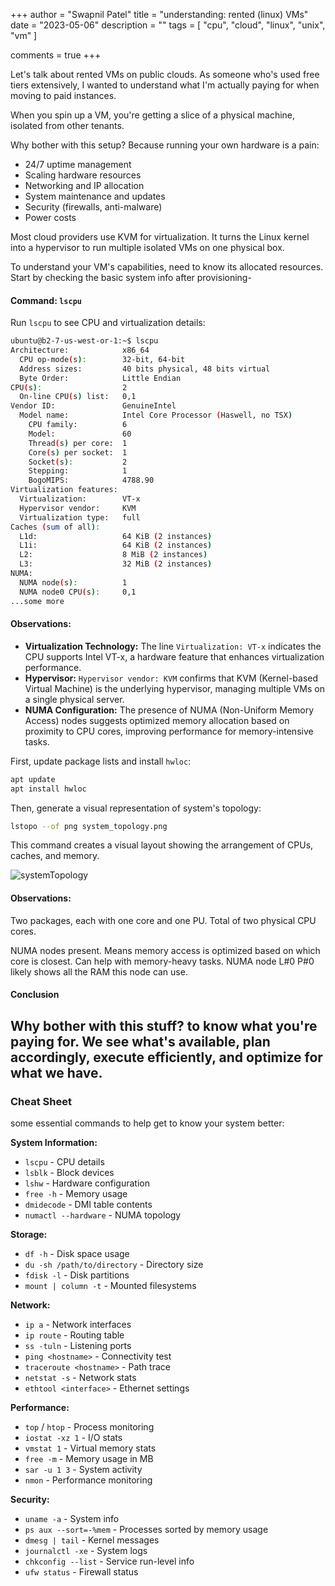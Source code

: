 +++
author = "Swapnil Patel"
title = "understanding: rented (linux) VMs"
date = "2023-05-06"
description = ""
tags = [
"cpu",
"cloud",
"linux",
"unix",
"vm"
]

comments = true
+++

Let's talk about rented VMs on public clouds. As someone who's used free tiers extensively, I wanted to understand what I'm actually paying for when moving to paid instances.

When you spin up a VM, you're getting a slice of a physical machine, isolated from other tenants.

Why bother with this setup? Because running your own hardware is a pain:
- 24/7 uptime management
- Scaling hardware resources
- Networking and IP allocation
- System maintenance and updates 
- Security (firewalls, anti-malware)
- Power costs

Most cloud providers use KVM for virtualization. It turns the Linux kernel into a hypervisor to run multiple isolated VMs on one physical box.

To understand your VM's capabilities, need to know its allocated resources. Start by checking the basic system info after provisioning-

#### Command: `lscpu`

Run `lscpu` to see CPU and virtualization details:

```bash
ubuntu@b2-7-us-west-or-1:~$ lscpu
Architecture:            x86_64
  CPU op-mode(s):        32-bit, 64-bit
  Address sizes:         40 bits physical, 48 bits virtual
  Byte Order:            Little Endian
CPU(s):                  2
  On-line CPU(s) list:   0,1
Vendor ID:               GenuineIntel
  Model name:            Intel Core Processor (Haswell, no TSX)
    CPU family:          6
    Model:               60
    Thread(s) per core:  1
    Core(s) per socket:  1
    Socket(s):           2
    Stepping:            1
    BogoMIPS:            4788.90
Virtualization features: 
  Virtualization:        VT-x
  Hypervisor vendor:     KVM
  Virtualization type:   full
Caches (sum of all):     
  L1d:                   64 KiB (2 instances)
  L1i:                   64 KiB (2 instances)
  L2:                    8 MiB (2 instances)
  L3:                    32 MiB (2 instances)
NUMA:                    
  NUMA node(s):          1
  NUMA node0 CPU(s):     0,1
...some more
``` 

#### Observations:

- **Virtualization Technology:** The line `Virtualization: VT-x` indicates the CPU supports Intel VT-x, a hardware feature that enhances virtualization performance.
- **Hypervisor:** `Hypervisor vendor: KVM` confirms that KVM (Kernel-based Virtual Machine) is the underlying hypervisor, managing multiple VMs on a single physical server.
- **NUMA Configuration:** The presence of NUMA (Non-Uniform Memory Access) nodes suggests optimized memory allocation based on proximity to CPU cores, improving performance for memory-intensive tasks.

First, update package lists and install `hwloc`:
```bash
apt update
apt install hwloc
```

Then, generate a visual representation of system's topology:
```bash
lstopo --of png system_topology.png
```
   This command creates a visual layout showing the arrangement of CPUs, caches, and memory.

![systemTopology](https://autoscaler.sh/images/system_topology.jpg)

#### Observations:

Two packages, each with one core and one PU. Total of two physical CPU cores.

NUMA nodes present. Means memory access is optimized based on which core is closest. Can help with memory-heavy tasks. NUMA node L#0 P#0 likely shows all the RAM this node can use.

#### Conclusion
Why bother with this stuff? to know what you're paying for. We see what's available, plan accordingly, execute efficiently, and optimize for what we have.
---

### Cheat Sheet

some essential commands to help get to know your system better:

**System Information:**
- `lscpu` - CPU details
- `lsblk` - Block devices
- `lshw` - Hardware configuration
- `free -h` - Memory usage
- `dmidecode` - DMI table contents
- `numactl --hardware` - NUMA topology

**Storage:**
- `df -h` - Disk space usage
- `du -sh /path/to/directory` - Directory size
- `fdisk -l` - Disk partitions
- `mount | column -t` - Mounted filesystems

**Network:**
- `ip a` - Network interfaces
- `ip route` - Routing table
- `ss -tuln` - Listening ports
- `ping <hostname>` - Connectivity test
- `traceroute <hostname>` - Path trace
- `netstat -s` - Network stats
- `ethtool <interface>` - Ethernet settings

**Performance:**
- `top` / `htop` - Process monitoring
- `iostat -xz 1` - I/O stats
- `vmstat 1` - Virtual memory stats
- `free -m` - Memory usage in MB
- `sar -u 1 3` - System activity
- `nmon` - Performance monitoring

**Security:**
- `uname -a` - System info
- `ps aux --sort=-%mem` - Processes sorted by memory usage
- `dmesg | tail` - Kernel messages
- `journalctl -xe` - System logs
- `chkconfig --list` - Service run-level info
- `ufw status` - Firewall status